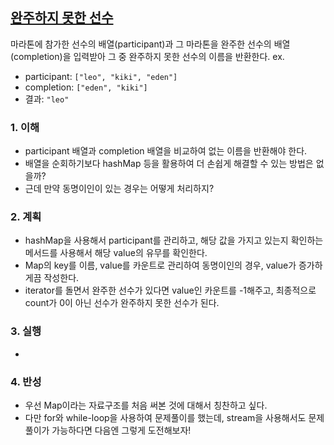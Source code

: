 ## [완주하지 못한 선수](https://school.programmers.co.kr/learn/courses/30/lessons/42576?language=java)
마라톤에 참가한 선수의 배열(participant)과 그 마라톤을 완주한 선수의 배열(completion)을 입력받아 그 중 완주하지 못한 선수의 이름을 반환한다.
ex.
- participant: `["leo", "kiki", "eden"]`
- completion: `["eden", "kiki"]`
- 결과: `"leo"`

### 1. 이해
- participant 배열과 completion 배열을 비교하여 없는 이름을 반환해야 한다.
- 배열을 순회하기보다 hashMap 등을 활용하여 더 손쉽게 해결할 수 있는 방법은 없을까?
- 근데 만약 동명이인이 있는 경우는 어떻게 처리하지?

### 2. 계획
- hashMap을 사용해서 participant를 관리하고, 해당 값을 가지고 있는지 확인하는 메서드를 사용해서 해당 value의 유무를 확인한다.
- Map의 key를 이름, value를 카운트로 관리하여 동명이인의 경우, value가 증가하게끔 작성한다.
- iterator를 돌면서 완주한 선수가 있다면 value인 카운트를 -1해주고, 최종적으로 count가 0이 아닌 선수가 완주하지 못한 선수가 된다. 

### 3. 실행
- 

### 4. 반성
- 우선 Map이라는 자료구조를 처음 써본 것에 대해서 칭찬하고 싶다.
- 다만 for와 while-loop을 사용하여 문제풀이를 했는데, stream을 사용해서도 문제 풀이가 가능하다면 다음엔 그렇게 도전해보자!  
